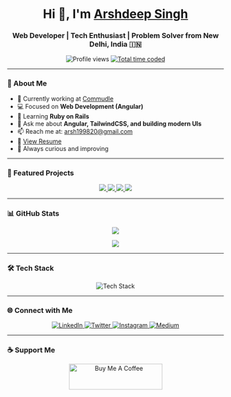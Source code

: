 <!-- README.md for Arshdeep Singh -->
<h1 align="center">Hi 👋, I'm <a href="https://arshdeep-singh.vercel.app/" target="_blank">Arshdeep Singh</a></h1>
<h3 align="center">Web Developer | Tech Enthusiast | Problem Solver from New Delhi, India 🇮🇳</h3>

<p align="center">
  <img src="https://komarev.com/ghpvc/?username=ArshdeepGrover&label=Profile%20views&color=0e75b6&style=flat" alt="Profile views" />
  <a href="https://wakatime.com/@d6cc73e5-bd8b-4101-a5b3-3df8c64e560a" target="_blank">
    <img src="https://wakatime.com/badge/user/d6cc73e5-bd8b-4101-a5b3-3df8c64e560a.svg" alt="Total time coded" />
  </a>
</p>

<!-- <p align="center">
  <a href="https://arshdeep-singh.vercel.app/">
    <img src="https://arshdeep-singh.vercel.app/assets/images/ArshdeepSingh.png" width="300" height="300" style="border-radius: 50%; transform: scaleX(-1);" alt="Arshdeep Singh"/>
  </a>
</p> -->

---

### 💼 About Me

- 🔭 Currently working at [Commudle](https://www.commudle.com/)
- 💻 Focused on **Web Development (Angular)**
- 🌱 Learning **Ruby on Rails**
- 💬 Ask me about **Angular, TailwindCSS, and building modern UIs**
- 📫 Reach me at: [arsh199820@gmail.com](mailto:arsh199820@gmail.com)
- 📄 [View Resume](https://arshdeep-singh.vercel.app/assets/resume/arshdeep-singh.pdf)
- 🚀 Always curious and improving

---

### 📌 Featured Projects

<p align="center">
  <a href="https://www.commudle.com/">
    <img src="https://github-readme-stats-sigma-five.vercel.app/api/pin/?username=commudle&repo=commudle-ng&show_owner=true&theme=chartreuse-dark"/>
  </a>
  <a href="https://moviesearchapp-15aec.web.app/">
    <img src="https://github-readme-stats-sigma-five.vercel.app/api/pin/?username=arshdeepgrover&repo=searchmovie&show_owner=true&theme=chartreuse-dark"/>
  </a>
  <a href="https://arshdeep-singh.vercel.app/">
    <img src="https://github-readme-stats-sigma-five.vercel.app/api/pin/?username=arshdeepgrover&repo=portfolio&show_owner=true&theme=chartreuse-dark"/>
  </a>
  <a href="https://moviesearchapp-15aec.web.app/">
    <img src="https://github-readme-stats-sigma-five.vercel.app/api/pin/?username=arshdeepgrover&repo=groupix-spinner-library&show_owner=true&theme=chartreuse-dark"/>
  </a>
</p>

---

### 📊 GitHub Stats

<p align="center">
  <img src="https://github-readme-stats-sigma-five.vercel.app/api?username=ArshdeepGrover&hide=stars,issues,contribs&count_private=true&show_icons=true&theme=chartreuse-dark"/>
</p>

<p align="center">
  <img src="https://github-profile-trophy.vercel.app/?username=arshdeepgrover&title=Reviews,PullRequest,Commits&theme=darkhub"/>
</p>

---

### 🛠️ Tech Stack

<p align="center">
  <img src="https://skillicons.dev/icons?i=angular,typescript,javascript,html,css,tailwind,ruby,rails,nodejs,mongodb,firebase,java,markdown,vscode,git,github,gitlab,postman,ubuntu" alt="Tech Stack"/>
</p>

---

### 🌐 Connect with Me

<p align="center">
  <a href="https://www.linkedin.com/in/arshdeepgrover/" target="_blank">
    <img src="https://img.shields.io/badge/LinkedIn-0077B5?style=for-the-badge&logo=linkedin&logoColor=white" alt="LinkedIn" />
  </a>
  <a href="https://twitter.com/ArshdeepGroverS" target="_blank">
    <img src="https://img.shields.io/badge/Twitter-1DA1F2?style=for-the-badge&logo=twitter&logoColor=white" alt="Twitter" />
  </a>
  <a href="https://www.instagram.com/grover.arshdeep/" target="_blank">
    <img src="https://img.shields.io/badge/Instagram-E4405F?style=for-the-badge&logo=instagram&logoColor=white" alt="Instagram" />
  </a>
  <a href="https://medium.com/@ArshdeepGrover" target="_blank">
    <img src="https://img.shields.io/badge/Medium-12100E?style=for-the-badge&logo=medium&logoColor=white" alt="Medium" />
  </a>
</p>

---

### ☕ Support Me

<p align="center">
  <a href="https://www.buymeacoffee.com/ArshdeepGrover" target="_blank">
    <img src="https://cdn.buymeacoffee.com/buttons/v2/default-violet.png" height="60" width="217" alt="Buy Me A Coffee" />
  </a>
</p>
